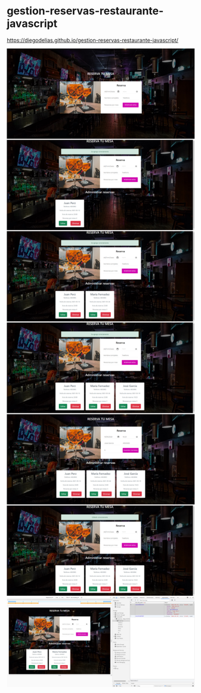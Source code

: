 # gestion-reservas-restaurante-javascript

https://diegodelias.github.io/gestion-reservas-restaurante-javascript/


![](fotos/1.jpg)
![](fotos/2.jpg)
![](fotos/3.jpg)
![](fotos/4.jpg)
![](fotos/5.jpg)
![](fotos/6.jpg)
![](fotos/7.jpg)


